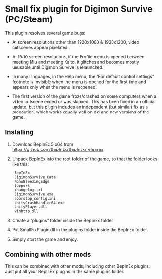 Small fix plugin for Digimon Survive (PC/Steam)
===============================================

This plugin resolves several game bugs:

  * At screen resolutions other than 1920x1080 & 1920x1200,
    video cutscenes appear pixelated.

  * At 16:10 screen resolutions, if the Profile menu is opened
    between meeting Miu and meeting Kaito, it glitches and
    becomes mostly unusable until Digimon Survive is relaunched.

  * In many languages, in the Help menu, the "For default control
    settings" footnote is invisible when the menu is opened for
    the first time and appears only when the menu is reopened.

  * The first version of the game froze/crashed on some computers
    when a video cutscene ended or was skipped. This has been
    fixed in an official update, but this plugin includes
    an independent (but similar) fix as a precaution, which
    works equally well on old and new versions of the game.


Installing
----------

1. Download BepInEx 5 x64 from https://github.com/BepInEx/BepInEx/releases

2. Unpack BepInEx into the root folder of the game, so that the folder looks like this:

        BepInEx
        DigimonSurvive_Data
        MonoBleedingEdge
        Support
        changelog.txt
        DigimonSurvive.exe
        doorstop_config.ini
        UnityCrashHandler64.exe
        UnityPlayer.dll
        winhttp.dll

3. Create a "plugins" folder inside the BepInEx folder.

4. Put SmallFixPlugin.dll in the plugins folder inside the BepInEx folder.

5. Simply start the game and enjoy.


Combining with other mods
-------------------------

This can be combined with other mods, including other BepInEx plugins.
Just put all your BepInEx plugins in the same plugins folder.